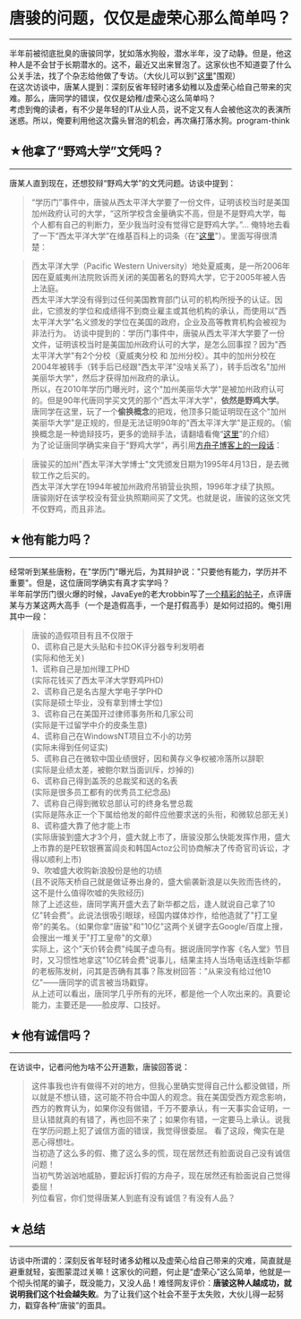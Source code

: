 # 唐骏的问题，仅仅是虚荣心那么简单吗？ 

-----

 半年前被彻底批臭的唐骏同学，犹如落水狗般，潜水半年，没了动静。但是，他这种人是不会甘于长期潜水的。这不，最近又出来冒泡了。这家伙也不知道耍了什么公关手法，找了个杂志给他做了专访。（大伙儿可以到"[这里](http://www.ittime.com.cn/content.asp?id=9527)"围观）  
 在这次访谈中，唐某人提到：深刻反省年轻时诸多幼稚以及虚荣心给自己带来的灾难。那么，唐同学的错误，仅仅是幼稚/虚荣心这么简单吗？  
 考虑到俺的读者，有不少是年轻的IT从业人员，说不定又有人会被他这次的表演所迷惑。所以，俺要利用他这次露头冒泡的机会，再次痛打落水狗。program-think  
   
   
 ## ★他拿了“野鸡大学”文凭吗？
--------------

  
 唐某人直到现在，还想狡辩“野鸡大学”的文凭问题。访谈中提到：  
 
> “学历门”事件中，唐骏从西太平洋大学要了一份文件，证明该校当时是美国加州政府认可的大学，“这所学校含金量确实不高，但是不是野鸡大学，每个人都有自己的判断力，至少我当时没有觉得它是野鸡大学。”... 俺特地去看了一下“西太平洋大学”在维基百科上的词条（在"[这里](https://zh.wikipedia.org/wiki/%E8%A5%BF%E5%A4%AA%E5%B9%B3%E6%B4%8B%E5%A4%A7%E5%AD%A6)"）。里面写得很清楚：  
 
> 西太平洋大学（Pacific Western University）地处夏威夷，是一所2006年因在夏威夷州法院败诉而关闭的美国著名的野鸡大学，它于2005年被人告上法庭。  
>  西太平洋大学没有得到过任何美国教育部门认可的机构所授予的认证。因此，它颁发的学位和成绩得不到商业雇主或其他机构的承认，而使用以"西太平洋大学"名义颁发的学位在美国的政府，企业及高等教育机构会被视为非法行为。 访谈中提到的：学历门事件中，唐骏从西太平洋大学要了一份文件，证明该校当时是美国加州政府认可的大学，是怎么回事捏？因为"西太平洋大学"有2个分校（夏威夷分校 和 加州分校）。其中的加州分校在2004年被转手（转手后已经跟"西太平洋"没啥关系了），转手后改名"加州美丽华大学"，然后才获得加州政府的承认。  
 所以，在2010年学历门曝光时，这个"加州美丽华大学"是被加州政府认可的。但是90年代唐同学买文凭的那个"西太平洋大学"，**依然是野鸡大学**。唐同学在这里，玩了一个**偷换概念**的把戏，他顶多只能证明现在这个"加州美丽华大学"是正规的，但是无法证明90年的"西太平洋大学"是正规的。（偷换概念是一种诡辩技巧，更多的诡辩手法，请翻墙看俺“[这里](https://program-think.blogspot.com/2011/03/logical-fallacies.html)”的介绍）  
 为了论证唐同学确实来自于"野鸡大学"，再引用[方舟子博客上的一段话](http://blog.sina.com.cn/s/blog_474068790100kigo.html)：  
 
> 唐骏买的加州"西太平洋大学博士"文凭颁发日期为1995年4月13日，是去微软工作之后买的。  
>  西太平洋大学在1994年被加州政府吊销营业执照，1996年才续了执照。  
>  唐骏刚好在该学校没有营业执照期间买了文凭。也就是说，唐骏的这张文凭不仅野鸡，而且非法。  
   
 ## ★他有能力吗？
-------

  
 经常听到某些唐粉，在"学历门"曝光后，为其辩护说："只要他有能力，学历并不重要"。但是，这位唐同学确实有真才实学吗？  
 半年前学历门很火爆的时候，JavaEye的老大robbin写了[一个精彩的帖子](http://www.iteye.com/topic/708804)，点评唐某与方某这两大高手（一个是造假高手，一个是打假高手）是如何过招的。俺引用其中一段：  
 
> 唐骏的造假项目有且不仅限于  
>  0、谎称自己是大头贴和卡拉OK评分器专利发明者   
>  (实际和他无关)  
>  1、谎称自己是加州理工PHD   
>  (实际花钱买了西太平洋大学野鸡PHD)  
>  2、谎称自己是名古屋大学电子学PHD   
>  (实际是硕士毕业，没有拿到博士学位)  
>  3、谎称自己在美国开过律师事务所和几家公司   
>  (实际是干过留学中介的皮条生意)  
>  4、谎称自己在WindowsNT项目立不小的功劳   
>  (实际未得到任何证实)  
>  5、谎称自己在微软中国业绩很好，因和黄存义争权被冷落所以辞职   
>  (实际是业绩太差，被鲍尔默当面训斥，炒掉的)  
>  6、谎称自己得到盖茨的总裁奖和送的名表   
>  (实际是很多员工都有的优秀员工纪念品)  
>  7、谎称自己得到微软总部认可的终身名誉总裁   
>  (实际是陈永正一个下属给他发的邮件应他要求送的头衔，和微软总部无关)  
>  8、谎称盛大靠了他才能上市   
>  (实际唐骏到盛大才3个月，盛大就上市了，唐骏没那么快能发挥作用，盛大上市靠的是PE软银赛富阎炎和韩国Actoz公司协商解决了传奇官司诉讼，才得以顺利上市)  
>  9、吹嘘盛大收购新浪股份是他的功绩   
>  (且不说陈天桥自己就是做证券出身的，盛大偷袭新浪是以失败而告终的，这不是什么值得吹嘘的失败经历)  
 除了上述这些，唐同学离开盛大去了新华都之后，逢人就说自己拿了10亿"转会费"。此说法很吸引眼球，经国内媒体炒作，给他造就了"打工皇帝"的美名。（如果你拿"唐骏"和"10亿"这两个关键字去Google/百度上搜，会搜出一堆关于"打工皇帝"的文章）  
 实际上，这个"天价转会费"纯属子虚乌有。据说唐同学作客《名人堂》节目时，又习惯性地拿这"10亿转会费"说事儿，结果主持人当场电话连线新华都的老板陈发树，问其是否确有其事？陈发树回答："从来没有给过他10亿"——唐同学的谎言被当场戳穿。  
 从上述可以看出，唐同学几乎所有的光环，都是他一个人吹出来的。真要论能力，主要还是——脸皮厚、口技好。  
   
   
 ## ★他有诚信吗？
-------

  
 在访谈中，记者问他为啥不公开道歉，唐骏回答说：  
 
> 这件事我也许有做得不对的地方，但我心里确实觉得自己什么都没做错，所以就是不想认错，这可能不符合中国人的观念。我在美国受西方观念影响，西方的教育认为，如果你没有做错，千万不要承认，有一天事实会证明，一旦认错就真的有错了，再也回不来了；如果你有错，一定要马上承认。说我在学历问题上犯了诚信方面的错误，我觉得很委屈。 看了这段，俺实在是恶心得想吐。  
 当初造了这么多的假、撒了这么多的慌，现在居然还有脸面说自己没有诚信问题！  
 当初气势汹汹地威胁，要起诉打假的方舟子，现在居然还有脸面说自己觉得委屈！  
 列位看官，你们觉得唐某人到底有没有诚信？有没有人品？  
   
   
 ## ★总结
---

  
 访谈中所谓的：深刻反省年轻时诸多幼稚以及虚荣心给自己带来的灾难，简直就是避重就轻，妄图蒙混过关嘛！这家伙的问题，何止是“虚荣心”这么简单，他就是一个彻头彻尾的骗子，既没能力，又没人品！难怪网友评价：**唐骏这种人越成功，就说明我们这个社会越失败**。为了让我们这个社会不至于太失败，大伙儿得一起努力，戳穿各种“唐骏”的面具。 